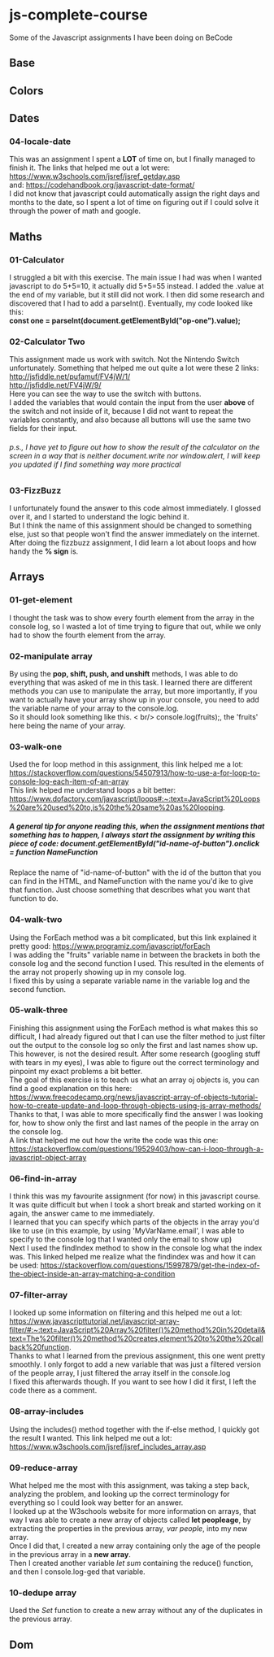 # js-complete-course
Some of the Javascript assignments I have been doing on BeCode

## Base 
## Colors 
## Dates 
### 04-locale-date 
This was an assignment I spent a **LOT** of time on, but I finally managed to finish it. The links that helped me out a lot were: https://www.w3schools.com/jsref/jsref_getday.asp <br />
and: https://codehandbook.org/javascript-date-format/ <br />
I did not know that javascript could automatically assign the right days and months to the date, so I spent a lot of time on figuring out if I could solve it through the power of math and google.
## Maths 
### 01-Calculator 
I struggled a bit with this exercise. The main issue I had was when I wanted javascript to do 5+5=10, it actually did 5+5=55 instead.
I added the .value at the end of my variable, but it still did not work. I then did some research and discovered that I had to add a parseInt().
Eventually, my code looked like this:<br />
**const one = parseInt(document.getElementById("op-one").value);**
### 02-Calculator Two 
This assignment made us work with switch. Not the Nintendo Switch unfortunately. Something that helped me out quite a lot were these 2 links: <br />
http://jsfiddle.net/pufamuf/FV4jW/1/ <br />
http://jsfiddle.net/FV4jW/9/ <br />
Here you can see the way to use the switch with buttons. <br />
I added the variables that would contain the input from the user **above** of the switch and not inside of it, because I did not want to repeat the variables constantly, and also because all buttons will use the same two fields for their input.
###### p.s., I have yet to figure out how to show the result of the calculator on the screen in a way that is neither document.write nor window.alert, I will keep you updated if I find something way more practical 
### 03-FizzBuzz 
I unfortunately found the answer to this code almost immediately. I glossed over it, and I started to understand the logic behind it. <BR />
But I think the name of this assignment should be changed to something else, just so that people won't find the answer immediately on the internet.<br />
After doing the fizzbuzz assignment, I did learn a lot about loops and how handy the **% sign** is.

## Arrays 
### 01-get-element 
I thought the task was to show every fourth element from the array in the console log, so I wasted a lot of time trying to figure that out, while we only had to show the fourth element from the array.
### 02-manipulate array 
By using the **pop, shift, push, and unshift** methods, I was able to do everything that was asked of me in this task.
I learned there are different methods you can use to manipulate the array, but more importantly, if you want to actually have your array show up in your console, you need to add the variable name of your array to the console.log. <br />
So it should look something like this. < br/>
console.log(fruits);, the 'fruits' here being the name of your array.
### 03-walk-one 
Used the for loop method in this assignment, this link helped me a lot: https://stackoverflow.com/questions/54507913/how-to-use-a-for-loop-to-console-log-each-item-of-an-array <br />
This link helped me understand loops a bit better: https://www.dofactory.com/javascript/loops#:~:text=JavaScript%20Loops%20are%20used%20to,is%20the%20same%20as%20looping. <br />
##### A general tip for anyone reading this, when the assignment mentions that something has to happen, I always start the assignment by writing this piece of code: document.getElementById("id-name-of-button").onclick = function NameFunction
Replace the name of "id-name-of-button" with the id of the button that you can find in the HTML, and NameFunction with the name you'd ike to give that function. Just choose something that describes what you want that function to do.
### 04-walk-two 
Using the ForEach method was a bit complicated, but this link explained it pretty good: https://www.programiz.com/javascript/forEach <br />
I was adding the "fruits" variable name in between the brackets in both the console log and the second function I used. This resulted in the elements of the array not properly showing up in my console log. <br />
I fixed this by using a separate variable name in the variable log and the second function. 
### 05-walk-three 
Finishing this assignment using the ForEach method is what makes this so difficult, I had already figured out that I can use the filter method to just filter out the output to the console log so only the first and last names show up. <br />
This however, is not the desired result. After some research (googling stuff with tears in my eyes), I was able to figure out the correct terminology and pinpoint my exact problems a bit better. <br />
The goal of this exercise is to teach us what an array oj objects is, you can find a good explanation on this here: https://www.freecodecamp.org/news/javascript-array-of-objects-tutorial-how-to-create-update-and-loop-through-objects-using-js-array-methods/ <br />
Thanks to that, I was able to more specifically find the answer I was looking for, how to show only the first and last names of the people in the array on the console log. <br />
A link that helped me out how the write the code was this one: https://stackoverflow.com/questions/19529403/how-can-i-loop-through-a-javascript-object-array <br />
### 06-find-in-array 
I think this was my favourite assignment (for now) in this javascript course. It was quite difficult but when I took a short break and started working on it again, the answer came to me immediately. <br />
I learned that you can specify which parts of the objects in the array you'd like to use (in this example, by using 'MyVarName.email', I was able to specify to the console log that I wanted only the email to show up) <br />
Next I used the findIndex method to show in the console log what the index was. This linked helped me realize what the findindex was and how it can be used: https://stackoverflow.com/questions/15997879/get-the-index-of-the-object-inside-an-array-matching-a-condition <br />
### 07-filter-array
I looked up some information on filtering and this helped me out a lot: https://www.javascripttutorial.net/javascript-array-filter/#:~:text=JavaScript%20Array%20filter()%20method%20in%20detail&text=The%20filter()%20method%20creates,element%20to%20the%20callback%20function. <br />
Thanks to what I learned from the previous assignment, this one went pretty smoothly. I only forgot to add a new variable that was just a filtered version of the people array, I just filtered the array itself in the console.log <br />
I fixed this afterwards though. If you want to see how I did it first, I left the code there as a comment.
### 08-array-includes
Using the includes() method together with the if-else method, I quickly got the result I wanted. This link helped me out a lot: https://www.w3schools.com/jsref/jsref_includes_array.asp <br />
### 09-reduce-array
What helped me the most with this assignment, was taking a step back, analyzing the problem, and looking up the correct terminology for everything so I could look way better for an answer. <br />
I looked up at the W3schools website for more information on arrays, that way I was able to create a new array of objects called **let peopleage**, by extracting the properties in the previous array, *var people*, into my new array. <br />
Once I did that, I created a new array containing only the age of the people in the previous array in a **new array**. </br>
Then I created another variable *let sum* containing the reduce() function, and then I console.log-ged that variable.
### 10-dedupe array
Used the *Set* function to create a new array without any of the duplicates in the previous array.
## Dom 
